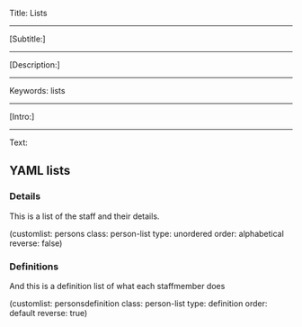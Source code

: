 Title: Lists

----

[Subtitle:]

----

[Description:]

----

Keywords: lists

----

[Intro:]

----

Text:

## YAML lists

### Details

This is a list of the staff and their details.

(customlist: persons class: person-list type: unordered order: alphabetical reverse: false)

### Definitions

And this is a definition list of what each staffmember does

(customlist: personsdefinition class: person-list type: definition order: default reverse: true)
